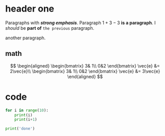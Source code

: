 # header one

Paragraphs with ***strong* *emphasis***.
Paragraph $1+3-3$ **is a paragraph**.
I *should* be **part of** `the previous` paragraph.

another paragraph.

## math

$$
\begin{aligned}
\begin{bmatrix}
3& 1\\
0&2
\end{bmatrix}
\vec{e} &=
2\vec{e}\\
\begin{bmatrix}
3& 1\\
0&2
\end{bmatrix}
\vec{e} &=
3\vec{e}
\end{aligned}
$$

# code 

```python
for i in range(10):
    print(i)
    print(i+1)

print('done')
```
